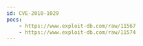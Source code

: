 ```yaml
---
id: CVE-2010-1029
pocs:
    - https://www.exploit-db.com/raw/11567
    - https://www.exploit-db.com/raw/11574
---
```

